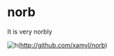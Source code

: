 # norb
It is very norbly



![h](https://cdn.jsdelivr.net/npm/@intergrav/devins-badges@3/assets/cozy/available/github_vector.svg)(http://github.com/xamyl/norb)
